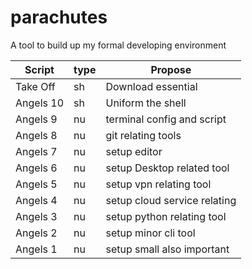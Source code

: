 # parachutes
A tool to build up my formal developing environment

| Script    | type | Propose                      |
|-----------|------|------------------------------|
| Take Off  | sh   | Download essential           |
| Angels 10 | sh   | Uniform the shell            |
| Angels  9 | nu   | terminal config and script   |
| Angels  8 | nu   | git relating tools           |
| Angels  7 | nu   | setup editor                 |
| Angels  6 | nu   | setup Desktop related tool   |
| Angels  5 | nu   | setup vpn relating tool      |
| Angels  4 | nu   | setup cloud service relating |
| Angels  3 | nu   | setup python relating tool   |
| Angels  2 | nu   | setup minor cli tool         |
| Angels  1 | nu   | setup small also important   |
